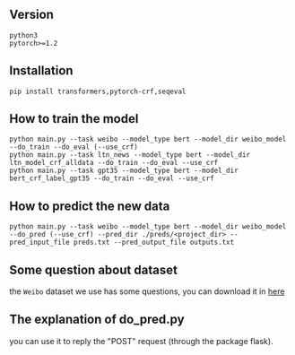 ## Version
    python3
    pytorch>=1.2
## Installation
    pip install transformers,pytorch-crf,seqeval
## How to train the model
    python main.py --task weibo --model_type bert --model_dir weibo_model --do_train --do_eval (--use_crf)
    python main.py --task ltn_news --model_type bert --model_dir ltn_model_crf_alldata --do_train --do_eval --use_crf
    python main.py --task gpt35 --model_type bert --model_dir bert_crf_label_gpt35 --do_train --do_eval --use_crf
## How to predict the new data
    python main.py --task weibo --model_type bert --model_dir weibo_model --do_pred (--use_crf) --pred_dir ./preds/<project_dir> --pred_input_file preds.txt --pred_output_file outputs.txt
## Some question about dataset
the `Weibo` dataset we use has some questions, you can download it in [here](https://github.com/hltcoe/golden-horse/tree/master/data)
## The explanation of do_pred.py
you can use it to reply the "POST" request (through the package flask).
